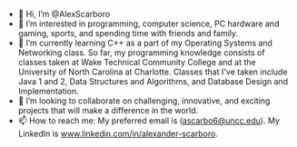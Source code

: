 - 👋 Hi, I’m @AlexScarboro
- 👀 I’m interested in programming, computer science, PC hardware and gaming, sports, and spending time with friends and family.
- 🌱 I’m currently learning C++ as a part of my Operating Systems and Networking class. So far, my programming knowledge consists of classes taken at Wake Technical Community          College and at the University of North Carolina at Charlotte. Classes that I've taken include Java 1 and 2, Data Structures and Algorithms, and Database Design and                Implementation. 
- 💞️ I’m looking to collaborate on challenging, innovative, and exciting projects that will make a difference in the world. 
- 📫 How to reach me: My preferred email is (ascarbo6@uncc.edu). My LinkedIn is www.linkedin.com/in/alexander-scarboro.

<!---
AlexScarboro/AlexScarboro is a ✨ special ✨ repository because its `README.md` (this file) appears on your GitHub profile.
You can click the Preview link to take a look at your changes.
--->
